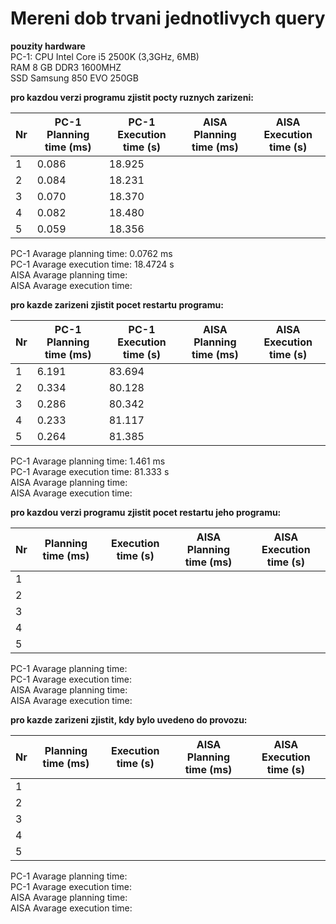 # Mereni dob trvani jednotlivych query
**pouzity hardware**  
PC-1:
CPU Intel Core i5 2500K (3,3GHz, 6MB)  
RAM 8 GB DDR3 1600MHZ  
SSD Samsung 850 EVO 250GB  

**pro kazdou verzi programu zjistit pocty ruznych zarizeni:**  

| Nr  | PC-1 Planning time (ms) | PC-1 Execution time (s) | AISA Planning time (ms) | AISA Execution time (s) |
| --- | ------------------ | ------------------ | --- | --- |
| 1  | 0.086              | 18.925 | | |
| 2  | 0.084              | 18.231 | | |
| 3  | 0.070              | 18.370 | | |
| 4  | 0.082              | 18.480 | | |
| 5  | 0.059              | 18.356 | | | 

PC-1 Avarage planning time: 0.0762 ms  
PC-1 Avarage execution time: 18.4724 s  
AISA Avarage planning time:  
AISA Avarage execution time:  

**pro kazde zarizeni zjistit pocet restartu programu:**  

Nr | PC-1 Planning time (ms) | PC-1 Execution time (s) | AISA Planning time (ms) | AISA Execution time (s) |
--- | ----------------- | -------------------  | --- | ---
1 | 6.191 | 83.694 | |
2 | 0.334 | 80.128 | |
3 | 0.286 | 80.342 | |
4 | 0.233 | 81.117 | |
5 | 0.264 | 81.385 | |

PC-1 Avarage planning time: 1.461 ms  
PC-1 Avarage execution time: 81.333 s  
AISA Avarage planning time:   
AISA Avarage execution time:  

**pro kazdou verzi programu zjistit pocet restartu jeho programu:**

Nr | Planning time (ms) | Execution time (s) | AISA Planning time (ms) | AISA Execution time (s) |
--- | ------------------ | ------------------- | --- | ---
1 | | | |
2 | | | |
3 | | | |
4 | | | |
5 | | | |

PC-1 Avarage planning time:   
PC-1 Avarage execution time:  
AISA Avarage planning time:   
AISA Avarage execution time:  

**pro kazde zarizeni zjistit, kdy bylo uvedeno do provozu:**

Nr | Planning time (ms) | Execution time (s) | AISA Planning time (ms) | AISA Execution time (s) |
--- | ------------------ | ------------------ | --- | ---
1 | | | |
2 | | | |
3 | | | |
4 | | | |
5 | | | |

PC-1 Avarage planning time:  
PC-1 Avarage execution time:  
AISA Avarage planning time:   
AISA Avarage execution time:  
